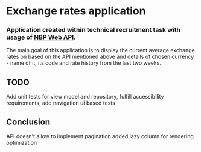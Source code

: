 # Exchange rates application
### Application created within technical recruitment task with usage of [NBP Web API](https://api.nbp.pl/).
The main goal of this application is to display the current average exchange rates on based on the API mentioned
above and details of chosen currency - name of it, its code and rate history from the last two weeks.


## TODO
Add unit tests for view model and repository, fulfill accessibility requirements, add navigation ui based tests

## Conclusion
API doesn't allow to implement pagination added lazy column for rendering optimization 
